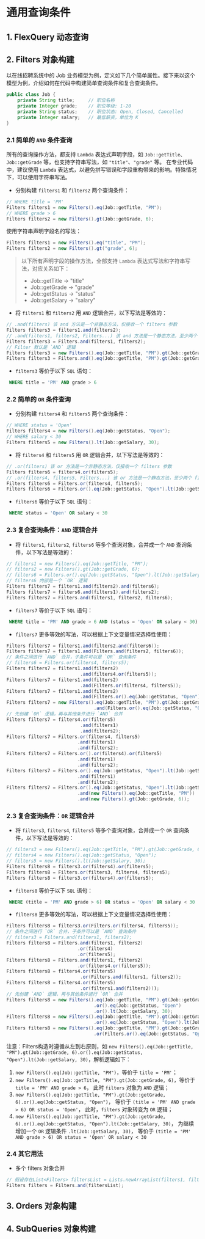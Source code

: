 # 通用查询条件

## 1. FlexQuery 动态查询

## 2. Filters 对象构建
以在线招聘系统中的 Job 业务模型为例，定义如下几个简单属性。接下来以这个模型为例，介绍如何在代码中构建简单查询条件和复合查询条件。
```java
public class Job {
    private String title;     // 职位名称
    private Integer grade;    // 职位等级: 1-20
    private String status;    // 职位状态: Open, Closed, Cancelled
    private Integer salary;   // 最低薪资，单位为 K
}
```

### 2.1 简单的 `AND` 条件查询
所有的查询操作方法，都支持 `Lambda` 表达式声明字段，如 `Job::getTitle`、`Job::getGrade` 等，也支持字符串写法，如 `"title"`、`"grade"` 等。
在专业代码中，建议使用 `Lambda` 表达式，以避免拼写错误和字段重构带来的影响。特殊情况下，可以使用字符串写法。

* 分别构建 `filters1` 和 `filters2` 两个查询条件：
```java
// WHERE title = 'PM'
Filters filters1 = new Filters().eq(Job::getTitle, "PM");
// WHERE grade > 6
Filters filters2 = new Filters().gt(Job::getGrade, 6);
```
使用字符串声明字段名的写法：
```java
Filters filters1 = new Filters().eq("title", "PM");
Filters filters2 = new Filters().gt("grade", 6);
```

> 以下所有声明字段的操作方法，全部支持 `Lambda` 表达式写法和字符串写法，对应关系如下：
> * Job::getTitle -> "title"
> * Job::getGrade -> "grade"
> * Job::getStatus -> "status"
> * Job::getSalary -> "salary"

* 将 `filters1` 和 `filters2` 用 `AND` 逻辑合并，以下写法是等效的：
```java
// .and(filters) 该 and 方法是一个非静态方法，仅接收一个 filters 参数
Filters filters3 = filters1.and(filters2);
// .and(filters1, filters2, Filters...) 该 and 方法是一个静态方法，至少两个 filters 参数
Filters filters3 = Filters.and(filters1, filters2);
// Filter 默认是 `AND` 逻辑
Filters filters3 = new Filters().eq(Job::getTitle, "PM").gt(Job::getGrade, 6);
Filters filters3 = Filters.and().eq(Job::getTitle, "PM").gt(Job::getGrade, 6);
```

* `filters3` 等价于以下 `SQL` 语句：
```sql
 WHERE title = 'PM' AND grade > 6
```

### 2.2 简单的 `OR` 条件查询
* 分别构建 `filters4` 和 `filters5` 两个查询条件：
```java
// WHERE status = 'Open'
Filters filters4 = new Filters().eq(Job::getStatus, "Open");
// WHERE salary < 30
Filters filters5 = new Filters().lt(Job::getSalary, 30);
```

* 将 `filters4` 和 `filters5` 用 `OR` 逻辑合并，以下写法是等效的：
```java
// .or(filters) 该 or 方法是一个非静态方法，仅接收一个 filters 参数
Filters filters6 = filters4.or(filters5);
// .or(filters4, filters5, Filters...) 该 or 方法是一个静态方法，至少两个 filters 参数
Filters filters6 = Filters.or(filters4, filters5);
Filters filters6 = Filters.or().eq(Job::getStatus, "Open").lt(Job::getSalary, 30);
```

* `filters6` 等价于以下 `SQL` 语句：
```sql
 WHERE status = 'Open' OR salary < 30
```

### 2.3 复合查询条件：`AND` 逻辑合并
* 将 `filters1`, `filters2`, `filters6` 等多个查询对象，合并成一个 `AND` 查询条件，以下写法是等效的：
```java
// filters1 = new Filters().eq(Job::getTitle, "PM");
// filters2 = new Filters().gt(Job::getGrade, 6);
// filters6 = Filters.or().eq(Job::getStatus, "Open").lt(Job::getSalary, 30);
// filters6 内部是一个 `OR` 逻辑
Filters filters7 = filters1.and(filters2).and(filters6);
Filters filters7 = filters6.and(filters1).and(filters2);
Filters filters7 = Filters.and(filters1, filters2, filters6);
```

* `filters7` 等价于以下 `SQL` 语句：
```sql
 WHERE title = 'PM' AND grade > 6 AND (status = 'Open' OR salary < 30)
```

* `filters7` 更多等效的写法，可以根据上下文变量情况选择性使用：
```java
Filters filters7 = filters1.and(filters2.and(filters6));
Filters filters7 = filters1.and(Filters.and(filters2, filters6));
// 条件之间进行 `AND` 合并，子条件可以是 `OR` 查询条件
// filters6 = Filters.or(filters4, filters5);
Filters filters7 = filters1.and(filters2)
                           .and(filters4.or(filters5));
Filters filters7 = filters1.and(filters2)
                           .and(Filters.or(filters4, filters5));
Filters filters7 = filters1.and(filters2)
                           .and(Filters.or().eq(Job::getStatus, "Open").lt(Job::getSalary, 30));
Filters filters7 = new Filters().eq(Job::getTitle, "PM").gt(Job::getGrade, 6)
                                .and(Filters.or().eq(Job::getStatus, "Open").lt(Job::getSalary, 30));
// 先创建 `OR` 逻辑，再与其他条件进行 `AND` 合并
Filters filters7 = filters4.or(filters5)
                           .and(filters1)
                           .and(filters2);
Filters filters7 = Filters.or(filters4, filters5)
                          .and(filters1)
                          .and(filters2);
Filters filters7 = Filters.or().or(filters4).or(filters5)
                          .and(filters1)
                          .and(filters2);
Filters filters7 = Filters.or().eq(Job::getStatus, "Open").lt(Job::getSalary, 30)
                          .and(filters1)
                          .and(filters2);
Filters filters7 = Filters.or().eq(Job::getStatus, "Open").lt(Job::getSalary, 30)
                          .and(new Filters().eq(Job::getTitle, "PM"))
                          .and(new Filters().gt(Job::getGrade, 6));
```

### 2.3 复合查询条件：`OR` 逻辑合并
* 将 `filters3`, `filters4`, `filters5` 等多个查询对象，合并成一个 `OR` 查询条件，以下写法是等效的：
```java
// filters3 = new Filters().eq(Job::getTitle, "PM").gt(Job::getGrade, 6);
// filters4 = new Filters().eq(Job::getStatus, "Open");
// filters5 = new Filters().lt(Job::getSalary, 30);
Filters filters8 = filters3.or(filters4).or(filters5);
Filters filters8 = Filters.or(filters3, filters4, filters5);
Filters filters8 = filters3.or(filters4).or(filters5);
```

* `filters8` 等价于以下 `SQL` 语句：
```sql
 WHERE (title = 'PM' AND grade > 6) OR status = 'Open' OR salary < 30
```

* `filters8` 更多等效的写法，可以根据上下文变量情况选择性使用：
```java
Filters filters8 = filters3.or(Filters.or(filters4, filters5));
// 条件之间进行 `OR` 合并，子条件可以是 `AND` 查询条件
// filters3 = Filters.and(filters1, filters2);
Filters filters8 = Filters.and(filters1, filters2)
                          .or(filters4)
                          .or(filters5);
Filters filters8 = Filters.and(filters1, filters2)
                          .or(filters4.or(filters5));
Filters filters8 = filters4.or(filters5)
                           .or(Filters.and(filters1, filters2));
Filters filters8 = filters4.or(filters5)
                           .or(filters1.and(filters2)));
// 先创建 `AND` 逻辑，再与其他条件进行 `OR` 合并
Filters filters8 = new Filters().eq(Job::getTitle, "PM").gt(Job::getGrade, 6)
                                .or().eq(Job::getStatus, "Open")
                                .or().lt(Job::getSalary, 30);
Filters filters8 = new Filters().eq(Job::getTitle, "PM").gt(Job::getGrade, 6)
                                .or().eq(Job::getStatus, "Open").lt(Job::getSalary, 30);
Filters filters8 = new Filters().eq(Job::getTitle, "PM").gt(Job::getGrade, 6)
                                .or(Filters.or().eq(Job::getStatus, "Open").lt(Job::getSalary, 30));
```

注意：Filters构造时遵循从左到右原则，如 `new Filters().eq(Job::getTitle, "PM").gt(Job::getGrade, 6).or().eq(Job::getStatus, "Open").lt(Job::getSalary, 30)`，解析逻辑如下：
1. `new Filters().eq(Job::getTitle, "PM")`，等价于 `title = 'PM'`；
2. `new Filters().eq(Job::getTitle, "PM").gt(Job::getGrade, 6)`，等价于 `title = 'PM' AND grade > 6`，
    此时 `filters` 对象为 `AND` 逻辑；
3. `new Filters().eq(Job::getTitle, "PM").gt(Job::getGrade, 6).or().eq(Job::getStatus, "Open")`，
    等价于 `(title = 'PM' AND grade > 6) OR status = 'Open'`，
    此时，`filters` 对象转变为 `OR` 逻辑；
4. `new Filters().eq(Job::getTitle, "PM").gt(Job::getGrade, 6).or().eq(Job::getStatus, "Open").lt(Job::getSalary, 30)`，
    为继续增加一个 `OR` 逻辑条件 `.lt(Job::getSalary, 30)`，
    等价于 `(title = 'PM' AND grade > 6) OR status = 'Open' OR salary < 30`

### 2.4 其它用法
* 多个 filters 对象合并
```java
// 假设存在List<Filters> filtersList = Lists.newArrayList(filters1, filters2, filters3);
Filters filters = Filters.and(filtersList);
```

## 3. Orders 对象构建

## 4. SubQueries 对象构建